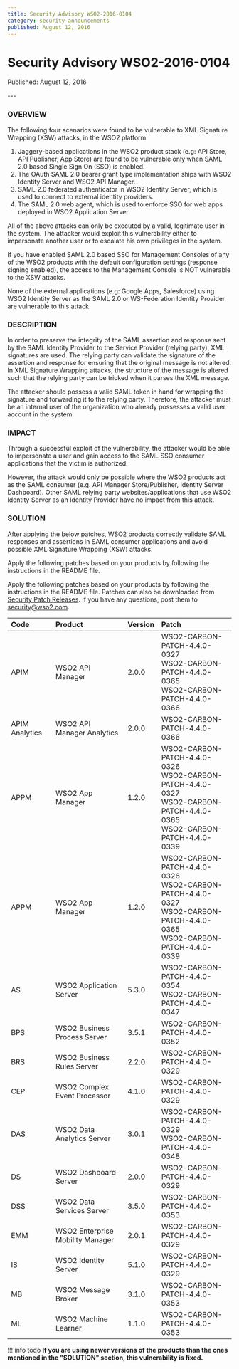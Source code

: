 ```yaml
---
title: Security Advisory WSO2-2016-0104
category: security-announcements
published: August 12, 2016
---
```


# Security Advisory WSO2-2016-0104

<p class="doc-info">Published: August 12, 2016</p>
---

### OVERVIEW
The following four scenarios were found to be vulnerable to XML Signature Wrapping (XSW) attacks, in the WSO2 platform:

1. Jaggery-based applications in the WSO2 product stack (e.g: API Store, API Publisher, App Store) are found to be vulnerable only when SAML 2.0 based Single Sign On (SSO) is enabled.
2. The OAuth SAML 2.0 bearer grant type implementation ships with WSO2 Identity Server and WSO2 API Manager.
3. SAML 2.0 federated authenticator in WSO2 Identity Server, which is used to connect to external identity providers.
4. The SAML 2.0 web agent, which is used to enforce SSO for web apps deployed in WSO2 Application Server.

All of the above attacks can only be executed by a valid, legitimate user in the system. The attacker would exploit this vulnerability either to impersonate another user or to escalate his own privileges in the system.

If you have enabled SAML 2.0 based SSO for Management Consoles of any of the WSO2 products with the default configuration settings (response signing enabled), the access to the Management Console is NOT vulnerable to the XSW attacks.

None of the external applications (e.g: Google Apps, Salesforce) using WSO2 Identity Server as the SAML 2.0 or WS-Federation Identity Provider are vulnerable to this attack.


### DESCRIPTION
In order to preserve the integrity of the SAML assertion and response sent by the SAML Identity Provider to the Service Provider (relying party), XML signatures are used. The relying party can validate the signature of the assertion and response for ensuring that the original message is not altered. In XML Signature Wrapping attacks, the structure of the message is altered such that the relying party can be tricked when it parses the XML message.

The attacker should possess a valid SAML token in hand for wrapping the signature and forwarding it to the relying party. Therefore, the attacker must be an internal user of the organization who already possesses a valid user account in the system.


### IMPACT
Through a successful exploit of the vulnerability, the attacker would be able to impersonate a user and gain access to the SAML SSO consumer applications that the victim is authorized.

However, the attack would only be possible where the WSO2 products act as the SAML consumer (e.g. API Manager Store/Publisher, Identity Server Dashboard). Other SAML relying party websites/applications that use WSO2 Identity Server as an Identity Provider have no impact from this attack.


### SOLUTION
After applying the below patches, WSO2 products correctly validate SAML responses and assertions in SAML consumer applications and avoid possible XML Signature Wrapping (XSW) attacks.

Apply the following patches based on your products by following the instructions in the README file.

Apply the following patches based on your products by following the instructions in the README file. Patches can also be downloaded from [Security Patch Releases](https://wso2.com/security-patch-releases/). If you have any questions, post them to <security@wso2.com>.


| **Code** | **Product** | **Version** | **Patch** |
| :--- | :------ | :------ | :---- |
| APIM | WSO2 API Manager | 2.0.0 | WSO2-CARBON-PATCH-4.4.0-0327 <br> WSO2-CARBON-PATCH-4.4.0-0365 <br> WSO2-CARBON-PATCH-4.4.0-0366 |
| APIM Analytics | WSO2 API Manager Analytics | 2.0.0 | WSO2-CARBON-PATCH-4.4.0-0366 |
| APPM | WSO2 App Manager | 1.2.0 | WSO2-CARBON-PATCH-4.4.0-0326 <br> WSO2-CARBON-PATCH-4.4.0-0327 <br> WSO2-CARBON-PATCH-4.4.0-0365 <br> WSO2-CARBON-PATCH-4.4.0-0339 |
| APPM | WSO2 App Manager | 1.2.0 | WSO2-CARBON-PATCH-4.4.0-0326 <br> WSO2-CARBON-PATCH-4.4.0-0327 <br> WSO2-CARBON-PATCH-4.4.0-0365 <br> WSO2-CARBON-PATCH-4.4.0-0339 |
| AS | WSO2 Application Server | 5.3.0 | WSO2-CARBON-PATCH-4.4.0-0354 <br> WSO2-CARBON-PATCH-4.4.0-0347 |
| BPS | WSO2 Business Process Server | 3.5.1 | WSO2-CARBON-PATCH-4.4.0-0352 |
| BRS | WSO2 Business Rules Server | 2.2.0 | WSO2-CARBON-PATCH-4.4.0-0329 |
| CEP | WSO2 Complex Event Processor | 4.1.0 | WSO2-CARBON-PATCH-4.4.0-0329 |
| DAS | WSO2 Data Analytics Server | 3.0.1 | WSO2-CARBON-PATCH-4.4.0-0329 <br> WSO2-CARBON-PATCH-4.4.0-0348 |
| DS | WSO2 Dashboard Server | 2.0.0 | WSO2-CARBON-PATCH-4.4.0-0329 | WSO2-CARBON-PATCH-4.4.0-0331 <br> WSO2-CARBON-PATCH-4.4.0-0355 <br> WSO2-CARBON-PATCH-4.4.0-0340 |
| DSS | WSO2 Data Services Server | 3.5.0 | WSO2-CARBON-PATCH-4.4.0-0353 |
| EMM | WSO2 Enterprise Mobility Manager | 2.0.1 | WSO2-CARBON-PATCH-4.4.0-0329 <br> | WSO2-CARBON-PATCH-4.4.0-0331 <br> WSO2-CARBON-PATCH-4.4.0-0355 <br> WSO2-CARBON-PATCH-4.4.0-0358 |
| IS | WSO2 Identity Server | 5.1.0 | WSO2-CARBON-PATCH-4.4.0-0329 | WSO2-CARBON-PATCH-4.4.0-0331 <br> WSO2-CARBON-PATCH-4.4.0-0355 |
| MB | WSO2 Message Broker | 3.1.0 | WSO2-CARBON-PATCH-4.4.0-0353 |
| ML | WSO2 Machine Learner | 1.1.0 | WSO2-CARBON-PATCH-4.4.0-0353 |


!!! info todo
    **If you are using newer versions of the products than the ones mentioned in the "SOLUTION" section, this vulnerability is fixed.**
